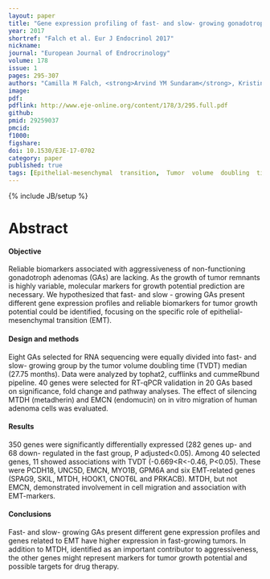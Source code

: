 ```yaml
---
layout: paper
title: "Gene expression profiling of fast- and slow- growing gonadotroph non-functioning pituitary adenomas"
year: 2017
shortref: "Falch et al. Eur J Endocrinol 2017"
nickname: 
journal: "European Journal of Endrocrinology"
volume: 178
issue: 1
pages: 295-307
authors: "Camilla M Falch, <strong>Arvind YM Sundaram</strong>, Kristin A Øystese, Kjersti R Normann, Tove Lekva, Ivars Silamikelis, Alexander K Eieland, Marianne S Andersen, Jens Bollerslev, Nicoleta C Olarescu*"
image: 
pdf: 
pdflink: http://www.eje-online.org/content/178/3/295.full.pdf
github: 
pmid: 29259037
pmcid: 
f1000: 
figshare: 
doi: 10.1530/EJE-17-0702
category: paper
published: true
tags: [Epithelial-mesenchymal  transition,  Tumor  volume  doubling  time,  Aggressiveness, Prognosis, Metadherin]
---
```

{% include JB/setup %}

# Abstract 

#### Objective
Reliable biomarkers associated with aggressiveness of non-functioning gonadotroph adenomas (GAs) are lacking. As the growth of tumor remnants is highly variable, molecular markers for growth potential prediction are necessary. We hypothesized that fast- and slow - growing GAs present different gene expression profiles and reliable biomarkers for tumor growth potential could be identified, focusing on the specific role of epithelial-mesenchymal transition (EMT).
#### Design and methods
Eight GAs selected for RNA sequencing were equally divided into fast- and slow- growing group by the tumor volume doubling time (TVDT) median (27.75 months). Data were analyzed by tophat2, cufflinks and cummeRbund pipeline. 40 genes were selected for RT-qPCR validation in 20 GAs based on significance, fold change and pathway analyses. The effect of silencing MTDH (metadherin) and EMCN (endomucin) on in vitro migration of human adenoma cells was evaluated.
#### Results
350 genes were significantly differentially expressed (282 genes up- and 68 down- regulated in the fast group, P adjusted<0.05). Among 40 selected genes, 11 showed associations with TVDT (-0.669<R<-0.46, P<0.05). These were PCDH18, UNC5D, EMCN, MYO1B, GPM6A and six EMT-related genes (SPAG9, SKIL, MTDH, HOOK1, CNOT6L and PRKACB). MTDH, but not EMCN, demonstrated involvement in cell migration and association with EMT-markers.
#### Conclusions
Fast- and slow- growing GAs present different gene expression profiles and genes related to EMT have higher expression in fast-growing tumors. In addition to MTDH, identified as an important contributor to aggressiveness, the other genes might represent markers for tumor growth potential and possible targets for drug therapy.  
